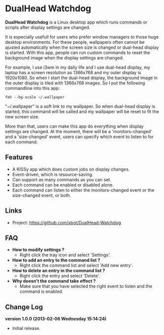DualHead Watchdog
=================

**DualHead Watchdog** is a Linux desktop app which runs commands or scripts after display settings are changed.

It is especially usefull for users who prefer window managers to those huge desktop environments. For these people, wallpapers often cannot be ajusted automatically when the screen size is changed or dual-head display is started. With this app, people can run custom commands to reset the background image when the display settings are changed. 

For example, I use i3wm in my daily life and I use dual-head display, my laptop has a screen resolution as 1366x768 and my outer display is 1920x1080. So when I start the dual-head display, the background image in the outer display is tiled with 1366x768 images. So I put the following commandline into this app:

    feh --bg-scale ~/.wallpaper

"~/.wallpaper" is a soft link to my wallpaper. So when dual-head display is started, this command will be called and my wallpaper will be reset to fit the new screen size.

More than that, users can make this app do everything when display settings are changed. At the moment, there will be a 'monitors-changed' and a 'size-changed' event, users can specify which event to listen to for each command.

Features
--------

* A KISSy app which does custom jobs on display changes.
* Event-driven, which is resource-saving.
* Can support as many commands as you can set.
* Each command can be enabled or disabled alone.
* Each command can listen to either the monitors-changed event or the size-changed event, or both.

Links
-----

* Project:      https://github.com/xbot/DualHead-Watchdog

FAQ
---

* **How to modify settings ?**
  * Right click the tray icon and select 'Settings'.
* **How to add an entry to the command list ?**
  * Right click the command list and select 'Add new entry'.
* **How to delete an entry in the command list ?**
  * Right click the entry and select 'Delete'.
* **Why doesn't the command take effect ?**
  * Make sure that you have selected the right event to listen and the command is enabled.

Change Log
----------

**version 1.0.0 (2013-02-06 Wednesday 15:14:24)**

* Initial release.
